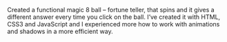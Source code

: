  Created a functional magic 8 ball – fortune teller, that spins and it gives a different answer every 
time you click on the ball.  I’ve created it with HTML, CSS3 and JavaScript and I experienced more 
how to work with animations and shadows in a more efficient way. 

